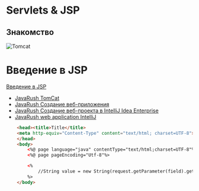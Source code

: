 # Servlets & JSP

## Знакомство

![Tomcat](https://javarush.ru/images/article/1774872d-ba75-49d0-8ae2-4b1de2212ece/1080.webp)

# Введение в JSP
[Введение в JSP](http://www.codenet.ru/webmast/java/jsp.php)

* [JavaRush TomCat](https://javarush.ru/groups/posts/tomcat-v-java)
* [JavaRush Создание веб-приложения](https://javarush.ru/groups/posts/328-sozdanie-prostogo-veb-prilozhenija-na-servletakh-i-jsp-chastjh-1)
* [JavaRush Создание веб-проекта в IntelliJ Idea Enterprise](https://javarush.ru/groups/posts/305-sozdanie-prosteyshego-web-proekta-v-intellij-idea-enterprise-edition-poshagovo-s-kartinkami)
* [JavaRush web application IntelliJ](https://javarush.ru/quests/lectures/questcollections.level09.lecture02)


```HTML
	<head><title>Title</title>
	<meta http-equiv="Content-Type" content="text/html; charset=UTF-8">
	</head>
	<body>
		<%@ page language="java" contentType="text/html;charset=UTF-8"%>
		<%@ page pageEncoding="Utf-8"%>

		<%
			//String value = new String(request.getParameter(field).getBytes("ISO-8859-1"),"UTF-8").replace(' ', '_');
		%>
	</body>
```
